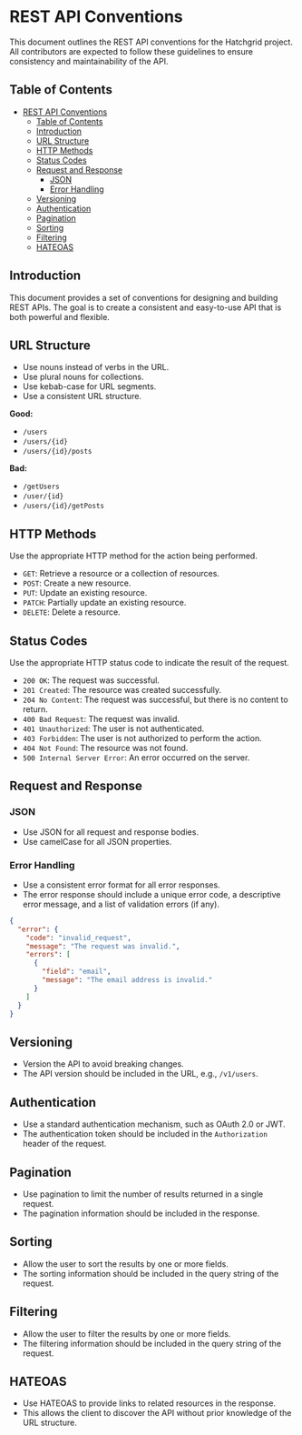 # REST API Conventions

This document outlines the REST API conventions for the Hatchgrid project. All contributors are expected to follow these guidelines to ensure consistency and maintainability of the API.

## Table of Contents

- [REST API Conventions](#rest-api-conventions)
  - [Table of Contents](#table-of-contents)
  - [Introduction](#introduction)
  - [URL Structure](#url-structure)
  - [HTTP Methods](#http-methods)
  - [Status Codes](#status-codes)
  - [Request and Response](#request-and-response)
    - [JSON](#json)
    - [Error Handling](#error-handling)
  - [Versioning](#versioning)
  - [Authentication](#authentication)
  - [Pagination](#pagination)
  - [Sorting](#sorting)
  - [Filtering](#filtering)
  - [HATEOAS](#hateoas)

## Introduction

This document provides a set of conventions for designing and building REST APIs. The goal is to create a consistent and easy-to-use API that is both powerful and flexible.

## URL Structure

- Use nouns instead of verbs in the URL.
- Use plural nouns for collections.
- Use kebab-case for URL segments.
- Use a consistent URL structure.

**Good:**

- `/users`
- `/users/{id}`
- `/users/{id}/posts`

**Bad:**

- `/getUsers`
- `/user/{id}`
- `/users/{id}/getPosts`

## HTTP Methods

Use the appropriate HTTP method for the action being performed.

- `GET`: Retrieve a resource or a collection of resources.
- `POST`: Create a new resource.
- `PUT`: Update an existing resource.
- `PATCH`: Partially update an existing resource.
- `DELETE`: Delete a resource.

## Status Codes

Use the appropriate HTTP status code to indicate the result of the request.

- `200 OK`: The request was successful.
- `201 Created`: The resource was created successfully.
- `204 No Content`: The request was successful, but there is no content to return.
- `400 Bad Request`: The request was invalid.
- `401 Unauthorized`: The user is not authenticated.
- `403 Forbidden`: The user is not authorized to perform the action.
- `404 Not Found`: The resource was not found.
- `500 Internal Server Error`: An error occurred on the server.

## Request and Response

### JSON

- Use JSON for all request and response bodies.
- Use camelCase for all JSON properties.

### Error Handling

- Use a consistent error format for all error responses.
- The error response should include a unique error code, a descriptive error message, and a list of validation errors (if any).

```json
{
  "error": {
    "code": "invalid_request",
    "message": "The request was invalid.",
    "errors": [
      {
        "field": "email",
        "message": "The email address is invalid."
      }
    ]
  }
}
```

## Versioning

- Version the API to avoid breaking changes.
- The API version should be included in the URL, e.g., `/v1/users`.

## Authentication

- Use a standard authentication mechanism, such as OAuth 2.0 or JWT.
- The authentication token should be included in the `Authorization` header of the request.

## Pagination

- Use pagination to limit the number of results returned in a single request.
- The pagination information should be included in the response.

## Sorting

- Allow the user to sort the results by one or more fields.
- The sorting information should be included in the query string of the request.

## Filtering

- Allow the user to filter the results by one or more fields.
- The filtering information should be included in the query string of the request.

## HATEOAS

- Use HATEOAS to provide links to related resources in the response.
- This allows the client to discover the API without prior knowledge of the URL structure.
